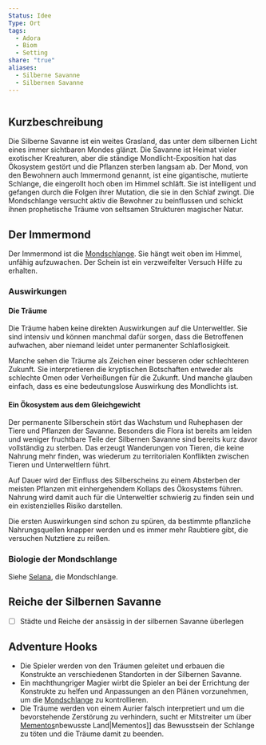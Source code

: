 ```yaml
---
Status: Idee
Type: Ort
tags:
  - Adora
  - Biom
  - Setting
share: "true"
aliases:
  - Silberne Savanne
  - Silbernen Savanne
---
```

```table-of-contents
```
## Kurzbeschreibung

Die Silberne Savanne ist ein weites Grasland, das unter dem silbernen Licht eines immer sichtbaren Mondes glänzt. Die Savanne ist Heimat vieler exotischer Kreaturen, aber die ständige Mondlicht-Exposition hat das Ökosystem gestört und die Pflanzen sterben langsam ab. 
Der Mond, von den Bewohnern auch Immermond genannt, ist eine gigantische, mutierte Schlange, die eingerollt hoch oben im Himmel schläft. Sie ist intelligent und gefangen durch die Folgen ihrer Mutation, die sie in den Schlaf zwingt. Die Mondschlange versucht aktiv die Bewohner zu beinflussen und schickt ihnen prophetische Träume von seltsamen Strukturen magischer Natur. 

## Der Immermond

Der Immermond ist die [Mondschlange](../../../Kreaturen/Mutanten/Mondschlange.md). Sie hängt weit oben im Himmel, unfähig aufzuwachen. Der Schein ist ein verzweifelter Versuch Hilfe zu erhalten. 



### Auswirkungen

#### Die Träume 

Die Träume haben keine direkten Auswirkungen auf die Unterweltler. Sie sind intensiv und können manchmal dafür sorgen, dass die Betroffenen aufwachen, aber niemand leidet unter permanenter Schlaflosigkeit. 

Manche sehen die Träume als Zeichen einer besseren oder schlechteren Zukunft. Sie interpretieren die kryptischen Botschaften entweder als schlechte Omen oder Verheißungen für die Zukunft. Und manche glauben einfach, dass es eine bedeutungslose Auswirkung des Mondlichts ist. 

#### Ein Ökosystem aus dem Gleichgewicht

Der permanente Silberschein stört das Wachstum und Ruhephasen der Tiere und Pflanzen der Savanne. Besonders die Flora ist bereits am leiden und weniger fruchtbare Teile der Silbernen Savanne sind bereits kurz davor vollständig zu sterben. Das erzeugt Wanderungen von Tieren, die keine Nahrung mehr finden, was wiederum zu territorialen Konflikten zwischen Tieren und Unterweltlern führt. 

Auf Dauer wird der Einfluss des Silberscheins zu einem Absterben der meisten Pflanzen mit einhergehendem Kollaps des Ökosystems führen. Nahrung wird damit auch für die Unterweltler schwierig zu finden sein und ein existenzielles Risiko darstellen. 

Die ersten Auswirkungen sind schon zu spüren, da bestimmte pflanzliche Nahrungsquellen knapper werden und es immer mehr Raubtiere gibt, die versuchen Nutztiere zu reißen. 

### Biologie der Mondschlange

Siehe [Selana](../../../Kreaturen/Mutanten/Mondschlange.md), die Mondschlange. 

## Reiche der Silbernen Savanne

- [ ] Städte und Reiche der ansässig in der silbernen Savanne überlegen

## Adventure Hooks

-  Die Spieler werden von den Träumen geleitet und erbauen die Konstrukte an verschiedenen Standorten in der Silbernen Savanne. 
- Ein machthungriger Magier wirbt die Spieler an bei der Errichtung der Konstrukte zu helfen und Anpassungen an den Plänen vorzunehmen, um die [Mondschlange](../../../Kreaturen/Mutanten/Mondschlange.md) zu kontrollieren. 
- Die Träume werden von einem Aurier falsch interpretiert und um die bevorstehende Zerstörung zu verhindern, sucht er Mitstreiter um über [Mementos](../../Dimensionen/Das%20Unbewusste%20Land.md)nbewusste Land|Mementos]] das Bewusstsein der Schlange zu töten und die Träume damit zu beenden. 
